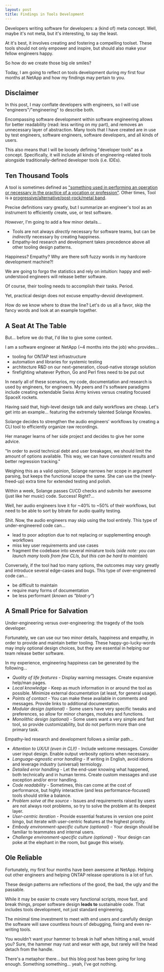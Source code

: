 ```yaml
---
layout: post
title: Findings in Tools Development
---
```


Developers writing software for developers: a (kind of) meta concept.
Well, maybe it's not meta, but it's interesting, to say the least.

At it's best, it involves creating and fostering a compelling toolset.
These tools should not only empower and inspire, but should also make your fellow engineers happy.

So how do we create those big ole smiles?

Today, I am going to reflect on tools development during my first four months at NetApp and how my findings may pertain to you.

## Disclaimer

In this post, I may conflate developers with engineers, so I will use "engineers"/"engineering" to describe both.

Encompassing software development within software engineering allows for better readability (read: less writing on my part), and removes an unnecessary layer of abstraction.
Many tools that I have created are in use by test engineers, software engineers, software developers, and all kinds of users.

This also means that I will be loosely defining "developer tools" as a concept.
Specifically, it will include all kinds of engineering-related tools alongside traditionally-defined developer tools (i.e. IDEs).

## Ten Thousand Tools

A tool is sometimes defined as ["something used in performing an operation or necessary in the practice of a vocation or profession"](https://merriam-webster.com/dictionary/tool).
Other times, Tool is a [progressive/alternative/post-rock/metal band](https://en.wikipedia.org/wiki/Tool_(band)).

Precise definitions vary greatly, but I summarize an engineer's tool as an instrument to efficiently create, use, or test software.

*However*, I'm going to add a few minor details...

- Tools are not always *directly* necessary for software teams, but can be *indirectly* necessary by creating happiness.
- Empathy-led research and development takes precedence above all other tooling design patterns.

Happiness?
Empathy?
Why are there soft fuzzy words in my hardcore development machine?!

We are going to forgo the statistics and rely on intuition: happy and well-understood engineers will release better software.

Of course, their tooling needs to accomplish their tasks.
Period.

Yet, practical design does not excuse empathy-devoid development.

How do we know where to draw the line?
Let's do us all a favor, skip the fancy words and look at an example together.

## A Seat At The Table

But... before we do that, I'd like to give some context.

I am a software engineer at NetApp (~4 months into the job) who provides...

- tooling for ONTAP test infrastructure
- automation and libraries for systemic testing
- architecture R&D on our next-generation, cloud-native storage solution
- firefighting whatever Python, Go and Perl fires need to be put out

In nearly all of these scenarios, my code, documentation and research is used by engineers, for engineers.
My peers and I's software paradigms include creating extendable Swiss Army knives versus creating focused SpaceX rockets.

Having said that, high-level design talk and daily workflows are cheap.
Let's get into an example... featuring the extremely talented Solange Knowles.

Solange decides to strengthen the audio engineers' workflows by creating a CLI tool to efficiently organize raw recordings.

Her manager learns of her side project and decides to give her some advice.

"In order to avoid technical debt and user breakages, we should limit the amount of options available.
This way, we can have consistent results and better regression tracking." 

Weighing this as a valid opinion, Solange narrows her scope in argument parsing, but keeps the functional scope the same.
She can use the (newly-freed-up) extra time for extended testing and polish.

Within a week, Solange passes CI/CD checks and submits her awesome (just like her music) code. Success! Right?...

Well, her audio engineers love it for ~40% to ~50% of their workflows, but need to be able to sort by bitrate for audio quality testing.

Shit. Now, the audio engineers may skip using the tool entirely.
This type of under-engineered code can...

- lead to poor adoption due to not replacing or supplementing enough workflows
- miss key user requirements and use cases
- fragment the codebase into several miniature tools (*side note: you can launch many tools from few CLIs, but this can be hard to maintain*)

Conversely, if the tool had too many options, the outcomes may vary greatly and introduce several edge-cases and bugs.
This type of over-engineered code can...

- be difficult to maintain
- require many forms of documentation
- be less performant (*known as "bloat-y"*)

## A Small Price for Salvation

Under-engineering versus over-engineering: the tragedy of the tools developer.

Fortunately, we can use our two minor details, happiness and empathy, in order to provide and maintain better tooling.
These happy-go-lucky-words may imply optional design choices, but they are essential in helping our team release better software.

In my experience, engineering happiness can be generated by the following...

- *Quality of life features* - Display warning messages. Create expansive help/man pages.
- *Local knowledge* - Keep as much information in or around the tool as possible. Minimize external documentation (at least, for general usage).
- *Points of contact* - You can make these available in comments and messages. Provide links to additional documentation.
- *Modular design (optional)* - Some users have very specific tweaks and preferences, so allow for minor changes, modules and functions.
- *Monolithic design (optional)* - Some users want a very simple and fast tool, so provide customizability, but do not perform more than one primary task.

Empathy-led research and development follows a similar path...

- *Attention to UX/UI (even in CLI!)* - Include welcome messages. Consider user input design. Enable output verbosity options when necessary.
- *Language-agnostic error handling* - If writing in English, avoid idioms and leverage industry (universal) termiology.
- *Detailed error handling* - Let the end-user knowing what happened, both technically and in human terms. Create custom messages and use exception and/or error handling.
- *Code readability* - Sometimes, this can come at the cost of performance, but highly interactive (and less performance-focused) tools should strike a balance.
- *Problem solve at the source* - Issues and requirements raised by users are not always root problems, so try to solve the problem at its deepest layer.
- *User-centric iteration* - Provide essential features in version one point bingo, but iterate with user-centric features at the highest priority.
- *Embody environment-specific culture (optional)* - Your design should be familiar to teammates and internal users.
- *Challenge environment-specific culture (optional)* - Your design can poke at the elephant in the room, but gauge this wisely.

## Ole Reliable

Fortunately, my first four months have been awesome at NetApp.
Helping out other engineers and helping ONTAP release operations is a lot of fun.

These design patterns are reflections of the good, the bad, the ugly and the passable.

While it may be easier to create very functional scripts, move fast, and break things, proper software design **leads to** sustainable code.
That includes tools development, not just standard engineering.

The minimal time investment to meet with end users and carefully design the software will save countless hours of debugging, fixing and even re-writing tools.

You wouldn't want your hammer to break in half when hitting a nail, would you?
Sure, the hammer may rust and wear with age, but rarely will the head detach from the handle.

There's a metaphor there... but this blog post has been going for long enough.
Something something... yeah, I've got nothing.
